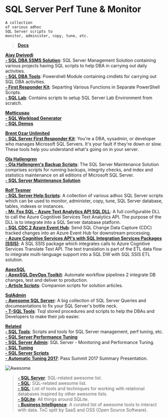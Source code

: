 # SQL Server Perf Tune & Monitor   

```
A collection  
of various adhoc  
SQL Server scripts to  
monitor, administer, copy, tune, etc.
```

> <b> [Docs](https://github.com/MicrosoftDocs/sql-docs)</b>  

<b> [Ajay Dwivedi](https://github.com/imajaydwivedi)</b>  
<b> [- SQL DBA SSMS Solution](https://github.com/imajaydwivedi/SQLDBA-SSMS-Solution)</b>: SQL Server Management Solution containing various projects having SQL scripts to help DBA in carrying out daily activities.  
<b> [- SQL DBA Tools](https://github.com/imajaydwivedi/SQLDBATools)</b>: Powershell Module containing cmdlets for carrying out SQL DBA activities.  
<b> [- First Responder Kit](https://github.com/imajaydwivedi/FirstResponderKit)</b>: Separting Various Functions in Separate PowerShell Scripts.  
<b> [- SQL Lab](https://github.com/imajaydwivedi/SQL_Lab)</b>: Contains scripts to setup SQL Server Lab Environment from scratch. 
  
<b> [Matticusau](https://github.com/Matticusau)</b>  
<b> [- SQL Workload Generator](https://github.com/imajaydwivedi/SqlWorkloadGenerator)</b>  
<b> [- SQL Demos](https://github.com/imajaydwivedi/SQLDemos)</b>  
  
<b> [Brent Ozar Unlimited](https://github.com/BrentOzarULTD)</b>  
<b> [- SQL Server First Responder Kit](https://github.com/BrentOzarULTD/SQL-Server-First-Responder-Kit)</b>: You're a DBA, sysadmin, or developer who manages Microsoft SQL Servers. It's your fault if they're down or slow. These tools help you understand what's going on in your server.  
  
<b> [Ola Hallengren](https://github.com/BrentOzarULTD)</b>  
<b> [- Ola Hallengren's Backup Scripts](http://ola.hallengren.com/)</b>: The SQL Server Maintenance Solution comprises scripts for running backups, integrity checks, and index and statistics maintenance on all editions of Microsoft SQL Server.  
<b> [- SQL Server Maintenance Solution](https://github.com/olahallengren/sql-server-maintenance-solution)</b>  
  
<b> [Rolf Tesmer](https://github.com/rolftesmer)</b>  
<b> [- SQL Server Help Scripts](https://github.com/rolftesmer/SQLServerHelpScripts)</b>: A collection of various adhoc SQL Server scripts which can be used to monitor, administer, copy, tune, SQL Server database, tables, indexes or instances.  
<b> [- Mr. Fox SQL - Azure Text Analytics API SQL DLL](https://github.com/rolftesmer/AzureTextAnalyticsAPISQLDLL)</b>: A full configurable DLL to call the Azure Cognitivei Services Text Analytics API. The purpose of the DLL is to integrate into a SQL Server database platform.  
<b> [- SQL CDC 2 Azure Event Hub](https://github.com/rolftesmer/SQLCDC2EventHub)</b>: Send SQL Change Data Capture (CDC) tracked changes into an Azure Event Hub for downstream processing.  
<b> [- Azure Cognitive Services API's with SQL Integration Services Packages (SSIS)](https://github.com/rolftesmer/SQLSSIS_AzureCognitiveAPI)</b>: A SQL SSIS package which integrates calls to Azure Cognitive Services Translate Text API. The text translation is part of the ETL data flow to integrate multi-language support into a SQL DW with SQL SSIS ETL solution.  
  
<b> [ApexSQL](https://host.apexsql.com/Download.aspx)</b>  
<b> [- ApexSQL DevOps Toolkit](https://github.com/ApexSQL/ApexSQL-DevOps-toolkit)</b>: Automate workflow pipelines 2 integrate DB changes, test and deliver to production.  
<b> [- Article Scripts](https://github.com/ApexSQL/Article-scripts)</b>: Companion scripts for solution articles.  
  
<b> [SqlAdmin](https://host.apexsql.com/Download.aspx)</b>  
<b> [- Awesome SQL Server](https://github.com/SQLadmin/AwesomeSQLServer)</b>: A big collection of SQL Server Queries and documeantations to fix your SQL Server's bottle neck.  
<b> [- T-SQL Tools](https://github.com/SQLadmin/tsqltools)</b>: Tsql stored procedures and scripts to help the DBAs and Developers to make their job easier.  
  
<b> [Related]()</b>  
<b> [- SQL Tools](https://github.com/peterlil/sql-tools)</b>: Scripts and tools for SQL Server management, perf tuning, etc.  
<b> [- SQL Server Performance Tuning](https://github.com/alfxp/SQL-Server-Performance-Tuning)</b>  
<b> [- SQL Server Admin](https://github.com/ppedvAG/SQL_server-Admin)</b>: SQL Server - Monitoring and Performance Tuning.  
<b> [- SQL Tuning](https://github.com/matt-ankerson/SQL-Tuning)</b>  
<b> [- SQL Server Scripts](https://github.com/kremers78/SQL-Server-Scripts)</b>  
<b> [- Automatic Tuning 2017](https://github.com/hfleitas/AutomaticTuning2017)</b>: Pass Summit 2017 Summary Presentation.  
  
![Awesome](https://cdn.rawgit.com/sindresorhus/awesome/d7305f38d29fed78fa85652e3a63e154dd8e8829/media/badge.svg)  
><b> [- SQL Server](https://github.com/mbiesiad/awesome-sql)</b>: SQL-related awesome list.  
><b> [- SQL](https://github.com/mbiesiad/awesome-sql)</b>: SQL-related awesome list.  
><b> [- SQL](https://github.com/danhuss/awesome-sql)</b>: List of tools and techniques for working with relational databases inspired by other awesome lists.  
><b> [- SQLite](https://github.com/mindreframer/awesome-sqlite)</b>: All things around SQLite.  
><b> [- Business Intelligence](https://github.com/thenaturalist/awesome-business-intelligence)</b>: A curated list of awesome tools to interact with data. ToC split by SaaS and OSS (Open Source Software).
